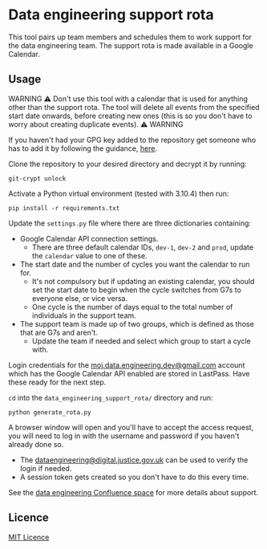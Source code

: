 # Data engineering support rota

This tool pairs up team members and schedules them to work support for the data engineering team. The support rota is made available in a Google Calendar.

## Usage

WARNING :warning: Don't use this tool with a calendar that is used for anything other than the support rota. The tool will delete all events from the specified start date onwards, before creating new ones (this is so you don't have to worry about creating duplicate events). :warning: WARNING

If you haven't had your GPG key added to the repository get someone who has to add it by following the guidance, [here](./.git-crypt/README.md).

Clone the repository to your desired directory and decrypt it by running:

```
git-crypt unlock
```

Activate a Python virtual environment (tested with 3.10.4) then run:

```
pip install -r requirements.txt
```

Update the `settings.py` file where there are three dictionaries containing:
  - Google Calendar API connection settings.
    - There are three default calendar IDs, `dev-1`, `dev-2` and `prod`, update the `calendar` value to one of these.
  - The start date and the number of cycles you want the calendar to run for.
    - It's not compulsory but if updating an existing calendar, you should set the start date to begin when the cycle switches from G7s to everyone else, or vice versa.
    - One cycle is the number of days equal to the total number of individuals in the support team.
  - The support team is made up of two groups, which is defined as those that are G7s and aren't.
    - Update the team if needed and select which group to start a cycle with.


Login credentials for the moj.data.engineering.dev@gmail.com account which has the Google Calendar API enabled are stored in LastPass. Have these ready for the next step.

`cd` into the `data_engineering_support_rota/` directory and run:

```
python generate_rota.py
````

A browser window will open and you'll have to accept the access request, you will need to log in with the username and password if you haven't already done so.
  - The dataengineering@digital.justice.gov.uk can be used to verify the login if needed.
  - A session token gets created so you don't have to do this every time.

See the [data engineering Confluence space](https://dsdmoj.atlassian.net/l/cp/hBVj3UsV) for more details about support.

## Licence

[MIT Licence](LICENCE.md)

